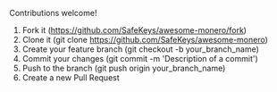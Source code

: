 Contributions welcome!

1.  Fork it (https://github.com/SafeKeys/awesome-monero/fork)
2.  Clone it (git clone https://github.com/SafeKeys/awesome-monero)
3.  Create your feature branch (git checkout -b your_branch_name)
4.  Commit your changes (git commit -m 'Description of a commit')
5.  Push to the branch (git push origin your_branch_name)
6.  Create a new Pull Request
